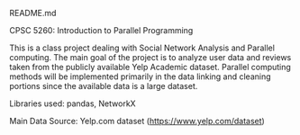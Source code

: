 README.md

CPSC 5260: Introduction to Parallel Programming

This is a class project dealing with Social Network Analysis and Parallel computing. The main goal of the project is to analyze user data and reviews taken from the publicly available Yelp Academic dataset. Parallel computing methods will be implemented primarily in the data linking and cleaning portions since the available data is a large dataset.

Libraries used: pandas, NetworkX

Main Data Source: Yelp.com dataset (https://www.yelp.com/dataset)